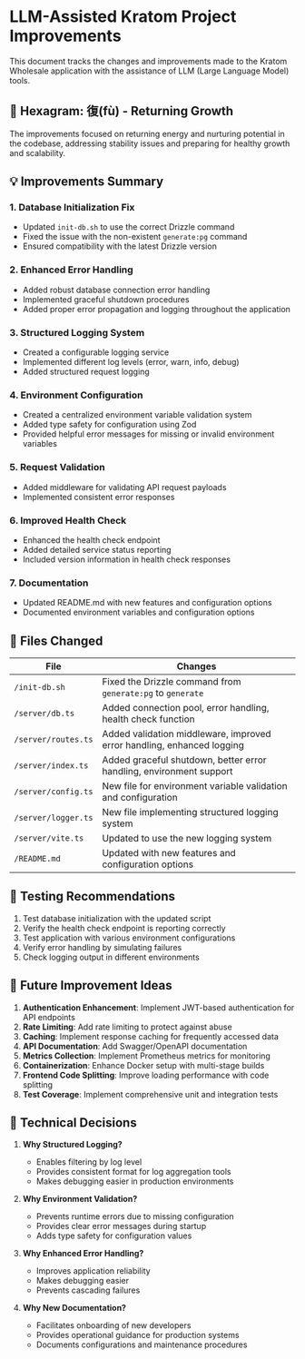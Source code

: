 # LLM-Assisted Kratom Project Improvements

This document tracks the changes and improvements made to the Kratom Wholesale application with the assistance of LLM (Large Language Model) tools.

## 🌱 Hexagram: 復(fù) - Returning Growth

The improvements focused on returning energy and nurturing potential in the codebase, addressing stability issues and preparing for healthy growth and scalability.

## 💡 Improvements Summary

### 1. Database Initialization Fix

- Updated `init-db.sh` to use the correct Drizzle command
- Fixed the issue with the non-existent `generate:pg` command
- Ensured compatibility with the latest Drizzle version

### 2. Enhanced Error Handling

- Added robust database connection error handling
- Implemented graceful shutdown procedures
- Added proper error propagation and logging throughout the application

### 3. Structured Logging System

- Created a configurable logging service
- Implemented different log levels (error, warn, info, debug)
- Added structured request logging

### 4. Environment Configuration

- Created a centralized environment variable validation system
- Added type safety for configuration using Zod
- Provided helpful error messages for missing or invalid environment variables

### 5. Request Validation

- Added middleware for validating API request payloads
- Implemented consistent error responses

### 6. Improved Health Check

- Enhanced the health check endpoint
- Added detailed service status reporting
- Included version information in health check responses

### 7. Documentation

- Updated README.md with new features and configuration options
- Documented environment variables and configuration options

## 📂 Files Changed

| File | Changes |
|------|---------|
| `/init-db.sh` | Fixed the Drizzle command from `generate:pg` to `generate` |
| `/server/db.ts` | Added connection pool, error handling, health check function |
| `/server/routes.ts` | Added validation middleware, improved error handling, enhanced logging |
| `/server/index.ts` | Added graceful shutdown, better error handling, environment support |
| `/server/config.ts` | New file for environment variable validation and configuration |
| `/server/logger.ts` | New file implementing structured logging system |
| `/server/vite.ts` | Updated to use the new logging system |
| `/README.md` | Updated with new features and configuration options |

## 🧪 Testing Recommendations

1. Test database initialization with the updated script
2. Verify the health check endpoint is reporting correctly
3. Test application with various environment configurations
4. Verify error handling by simulating failures
5. Check logging output in different environments

## 🚀 Future Improvement Ideas

1. **Authentication Enhancement**: Implement JWT-based authentication for API endpoints
2. **Rate Limiting**: Add rate limiting to protect against abuse
3. **Caching**: Implement response caching for frequently accessed data
4. **API Documentation**: Add Swagger/OpenAPI documentation
5. **Metrics Collection**: Implement Prometheus metrics for monitoring
6. **Containerization**: Enhance Docker setup with multi-stage builds
7. **Frontend Code Splitting**: Improve loading performance with code splitting
8. **Test Coverage**: Implement comprehensive unit and integration tests

## 📝 Technical Decisions

1. **Why Structured Logging?**
   - Enables filtering by log level
   - Provides consistent format for log aggregation tools
   - Makes debugging easier in production environments

2. **Why Environment Validation?**
   - Prevents runtime errors due to missing configuration
   - Provides clear error messages during startup
   - Adds type safety for configuration values

3. **Why Enhanced Error Handling?**
   - Improves application reliability
   - Makes debugging easier
   - Prevents cascading failures

4. **Why New Documentation?**
   - Facilitates onboarding of new developers
   - Provides operational guidance for production systems
   - Documents configurations and maintenance procedures
